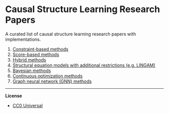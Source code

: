 # Causal Structure Learning Research Papers

A curated list of causal structure learning research papers with implementations.


1. [Constraint-based methods](https://github.com/fritzbayer/Causal-Discovery-Research-Papers/blob/master/chapters/constraint-based.md)  
2. [Score-based methods](https://github.com/fritzbayer/Causal-Discovery-Research-Papers/blob/master/chapters/score-based.md)  
3. [Hybrid methods](https://github.com/fritzbayer/Causal-Discovery-Research-Papers/blob/master/chapters/hybrid.md)  
4. [Structural equation models with additional restrictions (e.g. LINGAM)](https://github.com/fritzbayer/Causal-Discovery-Research-Papers/blob/master/chapters/additional-restrictions.md)  
5. [Bayesian methods](https://github.com/fritzbayer/Causal-Discovery-Research-Papers/blob/master/chapters/bayesian-methods.md)
6. [Continuous optimization methods](https://github.com/fritzbayer/Causal-Discovery-Research-Papers/blob/master/chapters/continuous-optimization-methods.md)  
7. [Graph neural network (GNN) methods](https://github.com/fritzbayer/Causal-Discovery-Research-Papers/blob/master/chapters/GNN-methods.md)

--------------

**License**

- [CC0 Universal](https://github.com/fritzbayer/Causal-Discovery-Research-Papers/blob/master/LICENSE)